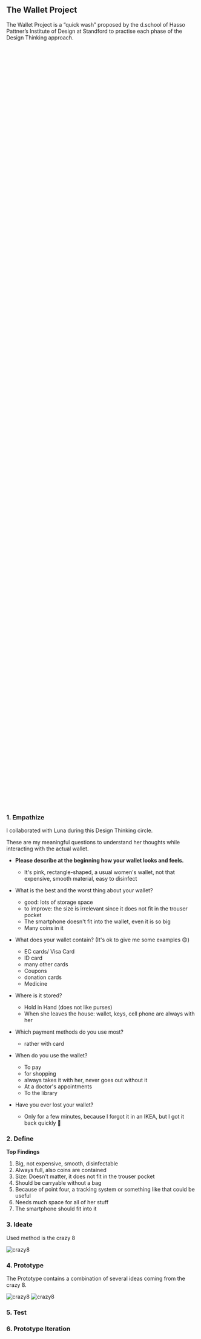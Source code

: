 ## The Wallet Project

The Wallet Project is a “quick wash” proposed by the d.school of Hasso Pattner’s Institute of Design at Standford to practise each phase of the Design Thinking approach.

<style>
.pic {
  height: 50vh;
  background-image: url("assets/wallet.png");
  background-size: contain;
  background-repeat: no-repeat;
  background-position: center;
  margin-bottom: 20px;
}
</style>
  <div class="pic"></div>

### 1. Empathize

I collaborated with Luna during this Design Thinking circle. 

These are my meaningful questions to understand her thoughts while interacting with the actual wallet. 

* __Please describe at the beginning how your wallet looks and feels.__
    * It's pink, rectangle-shaped, a usual women's wallet, not that expensive, smooth material, easy to disinfect 
    
* What is the best and the worst thing about your wallet?
    * good: lots of storage space
    * to improve: the size is irrelevant since it does not fit in the trouser pocket
    * The smartphone doesn't fit into the wallet, even it is so big
    * Many coins in it
    
* What does your wallet contain?  (It's ok to give me some examples :blush:)
    * EC cards/ Visa Card
    * ID card
    * many other cards
    * Coupons
    * donation cards
    * Medicine
    
* Where is it stored?
    * Hold in Hand (does not like purses)
    * When she leaves the house: wallet, keys, cell phone are always with her
    
* Which payment methods do you use most?
    * rather with card

* When do you use the wallet?
    * To pay
    * for shopping
    * always takes it with her, never goes out without it
    * At a doctor's appointments
    * To the library

* Have you ever lost your wallet?
    * Only for a few minutes, because I forgot it in an IKEA, but I got it back quickly :dizzy:

    

### 2. Define

__Top Findings__

1. Big, not expensive, smooth, disinfectable
2. Always full, also coins are contained
3. Size: Doesn't matter, it does not fit in the trouser pocket
4. Should be carryable without a bag
5. Because of point four, a tracking system or something like that could be useful
6. Needs much space for all of her stuff
7. The smartphone should fit into it

### 3. Ideate

Used method is the crazy 8

![crazy8](assets/crazy8.png)

### 4. Prototype

The Prototype contains a combination of several ideas coming from the crazy 8.

![crazy8](assets/4_prototype_views.png)
![crazy8](assets/4_prototype_Perspective.png)


### 5. Test

### 6. Prototype Iteration


